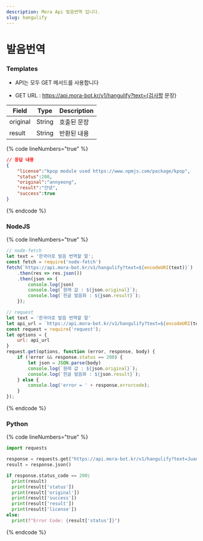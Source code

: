 ```yaml
---
description: Mora Api 발음번역 입니다.
slug: hangulify
---
```


# 발음번역

### Templates

* API는 모두 GET 메서드를 사용합니다

* GET URL : https://api.mora-bot.kr/v1/hangulify?text={검사할 문장}

| Field | Type | Description |
| ------ | ------ | ------ |
| original | String | 호출된 문장 |
| result | String | 반환된 내용 |

{% code lineNumbers="true" %}
```json
// 응답 내용
{
    "license":"kpop module used https://www.npmjs.com/package/kpop",
    "status":200,
    "original":"annyeong",
    "result":"안녕",
    "success":true
}
```
{% endcode %}

### NodeJS

{% code lineNumbers="true" %}
```javascript
// node-fetch
let text = '한국어로 발음 번역할 말';
const fetch = require('node-fetch')
fetch(`https://api.mora-bot.kr/v1/hangulify?text=${encodeURI(text)}`)
    .then(res => res.json())
    .then(json => {
        console.log(json)
        console.log(`원래 값 : ${json.original}`);
        console.log(`한글 발음화 : ${json.result}`);
    });

// request
let text = '한국어로 발음 번역할 말'
let api_url = `https://api.mora-bot.kr/v1/hangulify?text=${encodeURI(text)}`
const request = require('request');
let options = {
    url: api_url
}
request.get(options, function (error, response, body) {
    if (!error && response.status == 200) {
        let json = JSON.parse(body)
        console.log(`원래 값 : ${json.original}`);
        console.log(`한글 발음화 : ${json.result}`);
    } else {
        console.log('error = ' + response.errorcode);
    }
});
```
{% endcode %}

### Python

{% code lineNumbers="true" %}
```python
import requests

response = requests.get("https://api.mora-bot.kr/v1/hangulify?text=Juan")
result = response.json()

if response.status_code == 200:
  print(result)
  print(result['status'])
  print(result['original'])
  print(result['success'])
  print(result['result'])
  print(result['license'])
else:
  print(f"Error Code: {result['status']}")
```
{% endcode %}
